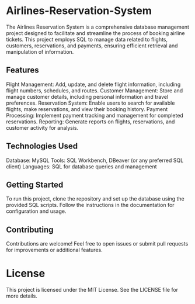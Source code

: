 # Airlines-Reservation-System
The Airlines Reservation System is a comprehensive database management project designed to facilitate and streamline the process of booking airline tickets. This project employs SQL to manage data related to flights, customers, reservations, and payments, ensuring efficient retrieval and manipulation of information.

## Features
Flight Management: Add, update, and delete flight information, including flight numbers, schedules, and routes.
Customer Management: Store and manage customer details, including personal information and travel preferences.
Reservation System: Enable users to search for available flights, make reservations, and view their booking history.
Payment Processing: Implement payment tracking and management for completed reservations.
Reporting: Generate reports on flights, reservations, and customer activity for analysis.

## Technologies Used
Database: MySQL
Tools: SQL Workbench, DBeaver (or any preferred SQL client)
Languages: SQL for database queries and management

## Getting Started

To run this project, clone the repository and set up the database using the provided SQL scripts.
Follow the instructions in the documentation for configuration and usage.

## Contributing

Contributions are welcome! Feel free to open issues or submit pull requests for improvements or additional features.

# License

This project is licensed under the MIT License. See the LICENSE file for more details.
